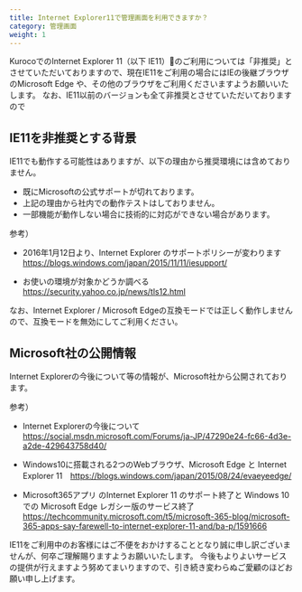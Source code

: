```yaml
---
title: Internet Explorer11で管理画面を利用できますか？
category: 管理画面
weight: 1
---
```


KurocoでのInternet Explorer 11（以下 IE11）のご利用については「非推奨」とさせていただいておりますので、現在IE11をご利用の場合にはIEの後継ブラウザのMicrosoft Edge や、その他のブラウザをご利用くださいますようお願いいたします。
なお、IE11以前のバージョンも全て非推奨とさせていただいておりますので

## IE11を非推奨とする背景
IE11でも動作する可能性はありますが、以下の理由から推奨環境には含めておりません。
- 既にMicrosoftの公式サポートが切れております。
- 上記の理由から社内での動作テストはしておりません。
- 一部機能が動作しない場合に技術的に対応ができない場合があります。

参考）
- 2016年1月12日より、Internet Explorer のサポートポリシーが変わります　https://blogs.windows.com/japan/2015/11/11/iesupport/

- お使いの環境が対象かどうか調べる　https://security.yahoo.co.jp/news/tls12.html


なお、Internet Explorer / Microsoft Edgeの互換モードでは正しく動作しませんので、互換モードを無効にしてご利用ください。

## Microsoft社の公開情報
Internet Explorerの今後について等の情報が、Microsoft社から公開されております。

参考）
- Internet Explorerの今後について　https://social.msdn.microsoft.com/Forums/ja-JP/47290e24-fc66-4d3e-a2de-429643758d40/

- Windows10に搭載される2つのWebブラウザ、Microsoft Edge と Internet Explorer 11　https://blogs.windows.com/japan/2015/08/24/evaeyeedge/

- Microsoft365アプリ のInternet Explorer 11 のサポート終了と Windows 10 での Microsoft Edge レガシー版のサービス終了　https://techcommunity.microsoft.com/t5/microsoft-365-blog/microsoft-365-apps-say-farewell-to-internet-explorer-11-and/ba-p/1591666


IE11をご利用中のお客様にはご不便をおかけすることとなり誠に申し訳ございませんが、何卒ご理解賜りますようお願いいたします。
今後もよりよいサービスの提供が行えますよう努めてまいりますので、引き続き変わらぬご愛顧のほどお願い申し上げます。